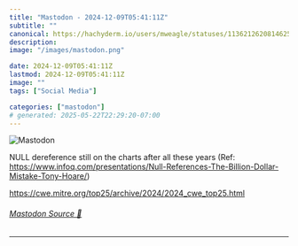 ```yaml
---
title: "Mastodon - 2024-12-09T05:41:11Z"
subtitle: ""
canonical: https://hachyderm.io/users/mweagle/statuses/113621262081462520
description:
image: "/images/mastodon.png"

date: 2024-12-09T05:41:11Z
lastmod: 2024-12-09T05:41:11Z
image: ""
tags: ["Social Media"]

categories: ["mastodon"]
# generated: 2025-05-22T22:29:20-07:00
---
```

![Mastodon](/images/mastodon.png)

<p>NULL dereference still on the charts after all these years (Ref: <a href="https://www.infoq.com/presentations/Null-References-The-Billion-Dollar-Mistake-Tony-Hoare/" target="_blank" rel="nofollow noopener noreferrer" translate="no"><span class="invisible">https://www.</span><span class="ellipsis">infoq.com/presentations/Null-R</span><span class="invisible">eferences-The-Billion-Dollar-Mistake-Tony-Hoare/</span></a>)</p><p><a href="https://cwe.mitre.org/top25/archive/2024/2024_cwe_top25.html" target="_blank" rel="nofollow noopener noreferrer" translate="no"><span class="invisible">https://</span><span class="ellipsis">cwe.mitre.org/top25/archive/20</span><span class="invisible">24/2024_cwe_top25.html</span></a></p>


###### [Mastodon Source 🐘](https://hachyderm.io/@mweagle/113621262081462520)

___
